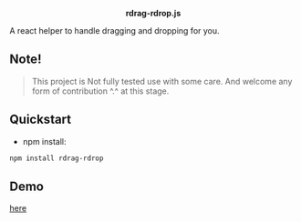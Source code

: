 <p align="center">
  <b>rdrag-rdrop.js</b>
  <div>
    A react helper to handle dragging and dropping for you.
  </div>
</p>

## Note!
> This project is Not fully tested use with some care. And welcome any form of contribution ^.^ at this stage.

## Quickstart
 - npm install: 
  ```bash
  npm install rdrag-rdrop
  ```
  
## Demo
[here](https://ethansnow2012.github.io/rdrag-rdrop)